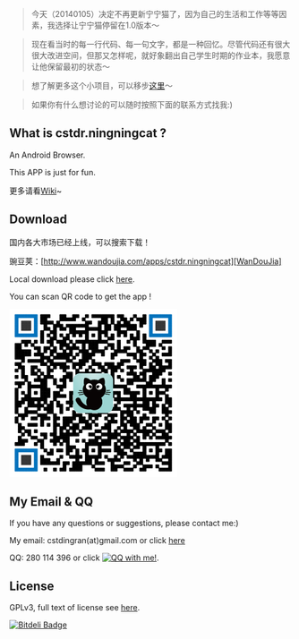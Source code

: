 > 今天（20140105）决定不再更新宁宁猫了，因为自己的生活和工作等等因素，我选择让宁宁猫停留在1.0版本～

> 现在看当时的每一行代码、每一句文字，都是一种回忆。尽管代码还有很大很大改进空间，但那又怎样呢，就好象翻出自己学生时期的作业本，我愿意让他保留最初的状态～

> 想了解更多这个小项目，可以移步[这里][Wiki]～

> 如果你有什么想讨论的可以随时按照下面的联系方式找我:)


## What is cstdr.ningningcat ?
An Android Browser.

This APP is just for fun.

更多请看[Wiki][Wiki]~

## Download
国内各大市场已经上线，可以搜索下载！

豌豆荚：[http://www.wandoujia.com/apps/cstdr.ningningcat][WanDouJia]

Local download please click [here][LocalDownload].

You can scan QR code to get the app !

[![QR code][QRCode]][LocalDownload]

## My Email & QQ
If you have any questions or suggestions, please contact me:)

My email: cstdingran(at)gmail.com or click [here][Email]

QQ: 280 114 396 or click [![QQ with me!](http://wpa.qq.com/pa?p=2:280114396:41 "QQ with me!")][QQ].

## License
GPLv3, full text of license see [here][LocalLicense].




[Wiki]: https://github.com/cstdr/cstdr.ningningcat/wiki "Wiki"
[LocalLicense]: https://github.com/cstdr/cstdr.ningningcat/blob/master/LICENSE.txt "GPLv3"
[License]: http://www.gnu.org/licenses/gpl-3.0.html "GPLv3"
[LocalDownload]: https://github.com/cstdr/cstdr.ningningcat/raw/master/cstdr.ningningcat.apk "Local Download"
[Email]: mailto:cstdingran@gmail.com "Send email to cstdr"
[QQ]: http://wpa.qq.com/msgrd?v=3&uin=280114396&site=qq&menu=yes "QQ with me"  
[QRCode]: https://github.com/cstdr/cstdr.ningningcat/raw/master/download_qr.png "QR code to get the app !"
[WanDouJia]: http://www.wandoujia.com/apps/cstdr.ningningcat "豌豆荚下载"


[![Bitdeli Badge](https://d2weczhvl823v0.cloudfront.net/cstdr/cstdr.ningningcat/trend.png)](https://bitdeli.com/free "Bitdeli Badge")

